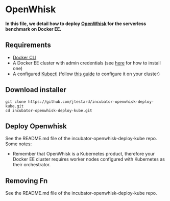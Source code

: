 # OpenWhisk

**In this file, we detail how to deploy [OpenWhisk](https://nuclio.io/) for the serverless benchmark on Docker EE.**

## Requirements

 - [Docker CLI](https://www.docker.com/get-docker)
 - A Docker EE cluster with admin credentials (see [here]() for how to install one)
 - A configured [Kubectl](https://kubernetes.io/docs/tasks/tools/install-kubectl/) (follow [this guide](https://docs.docker.com/ee/ucp/user-access/kubectl/) to configure it on your cluster)

## Download installer

```
git clone https://github.com/jtestard/incubator-openwhisk-deploy-kube.git
cd incubator-openwhisk-deploy-kube.git
```

## Deploy Openwhisk

See the README.md file of the incubator-openwhisk-deploy-kube repo. Some notes:

 - Remember that OpenWhisk is a Kubernetes product, therefore your Docker EE cluster requires worker nodes configured with Kubernetes as their orchestrator.

## Removing Fn

See the README.md file of the incubator-openwhisk-deploy-kube repo.
